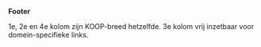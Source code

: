 **Footer**

1e, 2e en 4e kolom zijn KOOP-breed hetzelfde.
3e kolom vrij inzetbaar voor domein-specifieke links. 